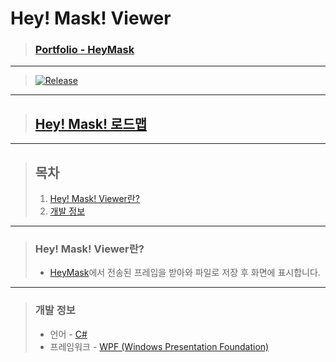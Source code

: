 # **Hey! Mask! Viewer**

> ### **[Portfolio - HeyMask](http://banb.work/Portfolio/HeyMask)**

---

> [![Release](https://img.shields.io/badge/Release-v1.0-2F9D27?style=for-the-badge&logo=GitLab&logoColor=white)](https://gitlab.com/BanB3515/HeyMaskViewer/-/releases)

---

> ## **[Hey! Mask! 로드맵](https://banb.notion.site/Hey-Mask-d72244da6f5f4750a5d4550a7b80b95d)**

---

> ## **목차**
>
> 1. [Hey! Mask! Viewer란?](#Hey-Mask-Viewer란)
> 2. [개발 정보](#개발-정보)

---

> ### **Hey! Mask! Viewer란?**
>
> -   [HeyMask](https://gitlab.com/BanB3515/HeyMask)에서 전송된 프레임을 받아와 파일로 저장 후 화면에 표시합니다.

---

> ### **개발 정보**
>
> -   언어 - [C#](https://docs.microsoft.com/ko-kr/dotnet/csharp/)
> -   프레임워크 - [WPF (Windows Presentation Foundation)](https://docs.microsoft.com/ko-kr/visualstudio/designers/getting-started-with-wpf?view=vs-2019)
